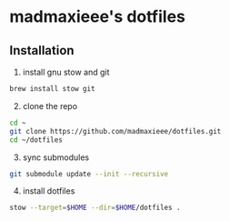 # madmaxieee's dotfiles

## Installation

1. install gnu stow and git

```bash
brew install stow git
```

2. clone the repo

```bash
cd ~
git clone https://github.com/madmaxieee/dotfiles.git
cd ~/dotfiles
```

3. sync submodules

```bash
git submodule update --init --recursive
```

4. install dotfiles

```bash
stow --target=$HOME --dir=$HOME/dotfiles .
```
